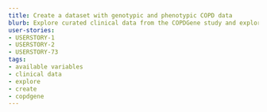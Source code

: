 ```yaml
---
title: Create a dataset with genotypic and phenotypic COPD data
blurb: Explore curated clinical data from the COPDGene study and explore available variables.
user-stories:
- USERSTORY-1
- USERSTORY-2
- USERSTORY-73
tags:
- available variables
- clinical data
- explore
- create
- copdgene
---
```


